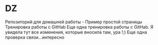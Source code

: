# DZ
Репозиторий для домашней работы - 
Пример простой страницы 
Тренировка работы с GitHab
Еще одна тренировка работы с GitHab. Я увидела тут все изменения, которые вносила там, ура !;) 
Еще одна проверка связи...интересно
